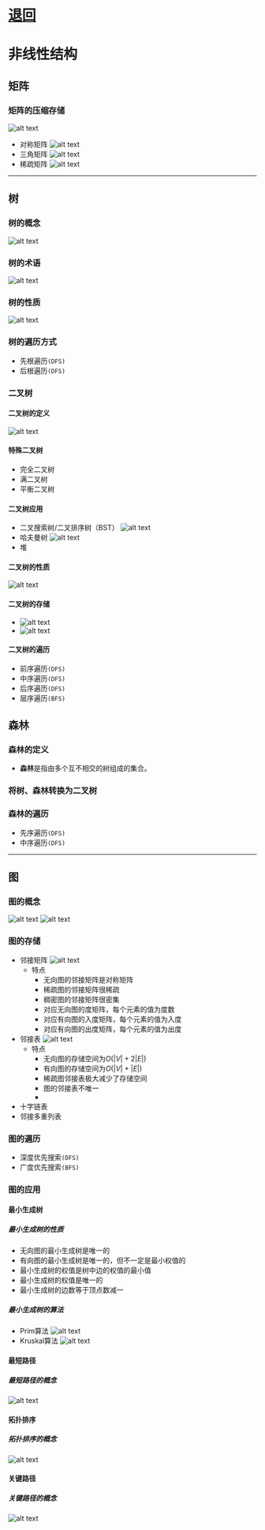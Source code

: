 # [退回](../README.md)
# 非线性结构

## 矩阵
### 矩阵的压缩存储
![alt text](../资源/矩阵的压缩存储.png)
- 对称矩阵
![alt text](../资源/对称矩阵.png)
- 三角矩阵
![alt text](../资源/三角矩阵.png)
- 稀疏矩阵
![alt text](../资源/稀疏矩阵.png)


---
## 树



### 树的概念
![alt text](../资源/树的概念.png)



### 树的术语
![alt text](../资源/树的术语.png)



### 树的性质
![alt text](../资源/树的性质.png)



### 树的遍历方式
- 先根遍历`(DFS)`
- 后根遍历`(DFS)`



### 二叉树

#### 二叉树的定义

![alt text](../资源/二叉树的定义.png)

#### 特殊二叉树

- 完全二叉树
- 满二叉树
- 平衡二叉树

#### 二叉树应用

- 二叉搜索树/二叉排序树（BST）
  ![alt text](../资源/二叉排序树的定义.png)
- 哈夫曼树
  ![alt text](../资源/哈夫曼树.png)
- 堆
#### 二叉树的性质

![alt text](../资源/二叉树的性质.png)

#### 二叉树的存储

- ![alt text](../资源/二叉树的存储1.png)
- ![alt text](../资源/二叉树的存储2.png)
  
#### 二叉树的遍历

- 前序遍历`(DFS)`
- 中序遍历`(DFS)`
- 后序遍历`(DFS)`
- 层序遍历`(BFS)`








## 森林
### 森林的定义
- **森林**是指由多个互不相交的树组成的集合。
### 将树、森林转换为二叉树

### 森林的遍历
- 先序遍历`(DFS)`
- 中序遍历`(DFS)`
---
## 图
### 图的概念
![alt text](../资源/图的概念.png)
![alt text](../资源/图的概念2.png)
### 图的存储
- 邻接矩阵
  ![alt text](../资源/邻接矩阵.png)
  - 特点
    - 无向图的邻接矩阵是对称矩阵
    - 稀疏图的邻接矩阵很稀疏
    - 稠密图的邻接矩阵很密集
    - 对应无向图的度矩阵，每个元素的值为度数
    - 对应有向图的入度矩阵，每个元素的值为入度
    - 对应有向图的出度矩阵，每个元素的值为出度
- 邻接表
  ![alt text](../资源/邻接表.png)
  - 特点
    - 无向图的存储空间为$O(|V| + 2|E|)$
    - 有向图的存储空间为$O(|V|+|E|)$
    - 稀疏图邻接表极大减少了存储空间
    - 图的邻接表不唯一
    - 
- 十字链表
- 邻接多重列表

### 图的遍历
- 深度优先搜索`(DFS)`
- 广度优先搜索`(BFS)`

### 图的应用

#### 最小生成树
##### 最小生成树的性质
- 无向图的最小生成树是唯一的
- 有向图的最小生成树是唯一的，但不一定是最小权值的
- 最小生成树的权值是树中边的权值的最小值
- 最小生成树的权值是唯一的
- 最小生成树的边数等于顶点数减一
##### 最小生成树的算法
- Prim算法
  ![alt text](../资源/Prim.png)
- Kruskal算法
  ![alt text](../资源/Kruskal.png)
#### 最短路径
##### 最短路径的概念
![alt text](../资源/最短路径.png)

#### 拓扑排序
##### 拓扑排序的概念
![alt text](../资源/拓扑排序.png)
#### 关键路径
##### 关键路径的概念
![alt text](../资源/关键路径.png)